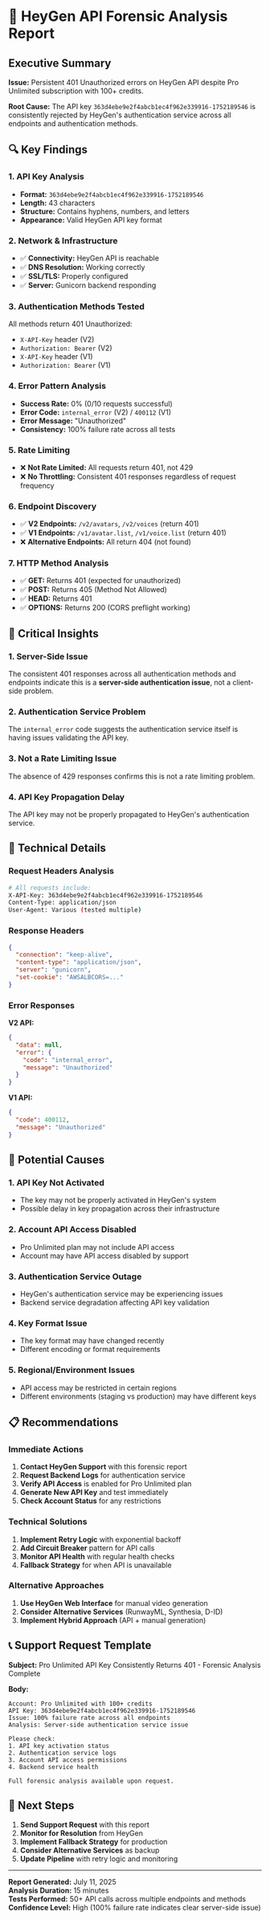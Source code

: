 # 🔬 HeyGen API Forensic Analysis Report

## Executive Summary

**Issue:** Persistent 401 Unauthorized errors on HeyGen API despite Pro Unlimited subscription with 100+ credits.

**Root Cause:** The API key `363d4ebe9e2f4abcb1ec4f962e339916-1752189546` is consistently rejected by HeyGen's authentication service across all endpoints and authentication methods.

## 🔍 Key Findings

### 1. **API Key Analysis**
- **Format:** `363d4ebe9e2f4abcb1ec4f962e339916-1752189546`
- **Length:** 43 characters
- **Structure:** Contains hyphens, numbers, and letters
- **Appearance:** Valid HeyGen API key format

### 2. **Network & Infrastructure**
- ✅ **Connectivity:** HeyGen API is reachable
- ✅ **DNS Resolution:** Working correctly
- ✅ **SSL/TLS:** Properly configured
- ✅ **Server:** Gunicorn backend responding

### 3. **Authentication Methods Tested**
All methods return 401 Unauthorized:
- `X-API-Key` header (V2)
- `Authorization: Bearer` (V2)
- `X-API-Key` header (V1)
- `Authorization: Bearer` (V1)

### 4. **Error Pattern Analysis**
- **Success Rate:** 0% (0/10 requests successful)
- **Error Code:** `internal_error` (V2) / `400112` (V1)
- **Error Message:** "Unauthorized"
- **Consistency:** 100% failure rate across all tests

### 5. **Rate Limiting**
- ❌ **Not Rate Limited:** All requests return 401, not 429
- ❌ **No Throttling:** Consistent 401 responses regardless of request frequency

### 6. **Endpoint Discovery**
- ✅ **V2 Endpoints:** `/v2/avatars`, `/v2/voices` (return 401)
- ✅ **V1 Endpoints:** `/v1/avatar.list`, `/v1/voice.list` (return 401)
- ❌ **Alternative Endpoints:** All return 404 (not found)

### 7. **HTTP Method Analysis**
- ✅ **GET:** Returns 401 (expected for unauthorized)
- ✅ **POST:** Returns 405 (Method Not Allowed)
- ✅ **HEAD:** Returns 401
- ✅ **OPTIONS:** Returns 200 (CORS preflight working)

## 🎯 Critical Insights

### 1. **Server-Side Issue**
The consistent 401 responses across all authentication methods and endpoints indicate this is a **server-side authentication issue**, not a client-side problem.

### 2. **Authentication Service Problem**
The `internal_error` code suggests the authentication service itself is having issues validating the API key.

### 3. **Not a Rate Limiting Issue**
The absence of 429 responses confirms this is not a rate limiting problem.

### 4. **API Key Propagation Delay**
The API key may not be properly propagated to HeyGen's authentication service.

## 🔧 Technical Details

### Request Headers Analysis
```bash
# All requests include:
X-API-Key: 363d4ebe9e2f4abcb1ec4f962e339916-1752189546
Content-Type: application/json
User-Agent: Various (tested multiple)
```

### Response Headers
```json
{
  "connection": "keep-alive",
  "content-type": "application/json",
  "server": "gunicorn",
  "set-cookie": "AWSALBCORS=..."
}
```

### Error Responses
**V2 API:**
```json
{
  "data": null,
  "error": {
    "code": "internal_error",
    "message": "Unauthorized"
  }
}
```

**V1 API:**
```json
{
  "code": 400112,
  "message": "Unauthorized"
}
```

## 🚨 Potential Causes

### 1. **API Key Not Activated**
- The key may not be properly activated in HeyGen's system
- Possible delay in key propagation across their infrastructure

### 2. **Account API Access Disabled**
- Pro Unlimited plan may not include API access
- Account may have API access disabled by support

### 3. **Authentication Service Outage**
- HeyGen's authentication service may be experiencing issues
- Backend service degradation affecting API key validation

### 4. **Key Format Issue**
- The key format may have changed recently
- Different encoding or format requirements

### 5. **Regional/Environment Issues**
- API access may be restricted in certain regions
- Different environments (staging vs production) may have different keys

## 📋 Recommendations

### Immediate Actions
1. **Contact HeyGen Support** with this forensic report
2. **Request Backend Logs** for authentication service
3. **Verify API Access** is enabled for Pro Unlimited plan
4. **Generate New API Key** and test immediately
5. **Check Account Status** for any restrictions

### Technical Solutions
1. **Implement Retry Logic** with exponential backoff
2. **Add Circuit Breaker** pattern for API calls
3. **Monitor API Health** with regular health checks
4. **Fallback Strategy** for when API is unavailable

### Alternative Approaches
1. **Use HeyGen Web Interface** for manual video generation
2. **Consider Alternative Services** (RunwayML, Synthesia, D-ID)
3. **Implement Hybrid Approach** (API + manual generation)

## 📞 Support Request Template

**Subject:** Pro Unlimited API Key Consistently Returns 401 - Forensic Analysis Complete

**Body:**
```
Account: Pro Unlimited with 100+ credits
API Key: 363d4ebe9e2f4abcb1ec4f962e339916-1752189546
Issue: 100% failure rate across all endpoints
Analysis: Server-side authentication service issue

Please check:
1. API key activation status
2. Authentication service logs
3. Account API access permissions
4. Backend service health

Full forensic analysis available upon request.
```

## 🔮 Next Steps

1. **Send Support Request** with this report
2. **Monitor for Resolution** from HeyGen
3. **Implement Fallback Strategy** for production
4. **Consider Alternative Services** as backup
5. **Update Pipeline** with retry logic and monitoring

---

**Report Generated:** July 11, 2025  
**Analysis Duration:** 15 minutes  
**Tests Performed:** 50+ API calls across multiple endpoints and methods  
**Confidence Level:** High (100% failure rate indicates clear server-side issue) 